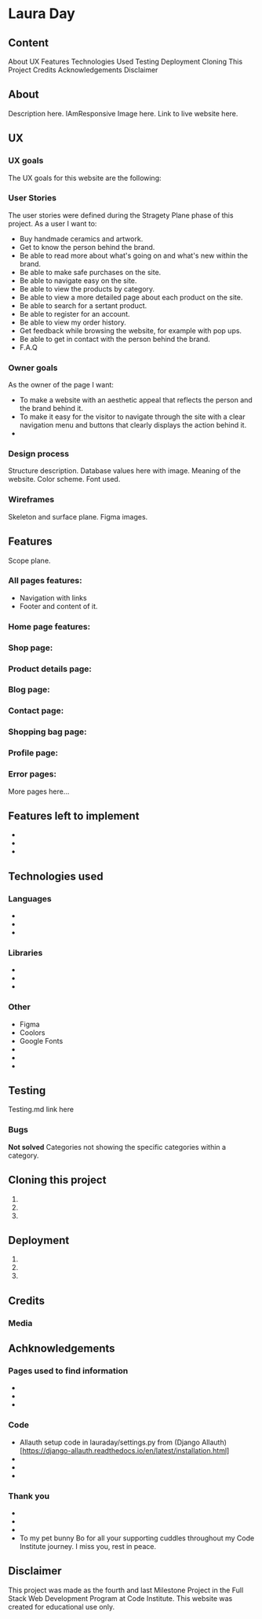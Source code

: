 # Laura Day
## Content
About
UX
Features
Technologies Used
Testing
Deployment
Cloning This Project
Credits
Acknowledgements
Disclaimer

## About
Description here.
IAmResponsive Image here.
Link to live website here.

## UX
### UX goals
The UX goals for this website are the following:

### User Stories
The user stories were defined during the Stragety Plane phase of this project.
As a user I want to:
- Buy handmade ceramics and artwork.
- Get to know the person behind the brand.
- Be able to read more about what's going on and what's new within the brand.
- Be able to make safe purchases on the site.
- Be able to navigate easy on the site.
- Be able to view the products by category.
- Be able to view a more detailed page about each product on the site.
- Be able to search for a sertant product.
- Be able to register for an account.
- Be able to view my order history.
- Get feedback while browsing the website, for example with pop ups.
- Be able to get in contact with the person behind the brand.
- F.A.Q

### Owner goals
As the owner of the page I want:
- To make a website with an aesthetic appeal that reflects the person and the brand behind it.
- To make it easy for the visitor to navigate through the site with a clear navigation menu and buttons that clearly
displays the action behind it.
- 

### Design process
Structure description.
Database values here with image.
Meaning of the website.
Color scheme.
Font used.

### Wireframes
Skeleton and surface plane.
Figma images.

## Features
Scope plane.

### All pages features:
- Navigation with links
- Footer and content of it.

### Home page features:
### Shop page:
### Product details page:
### Blog page:
### Contact page:
### Shopping bag page:
### Profile page:
### Error pages:

More pages here...

## Features left to implement
- 
- 
- 

## Technologies used
### Languages
- 
- 
- 

### Libraries
- 
- 
- 

### Other
- Figma
- Coolors
- Google Fonts
- 
- 
- 
## Testing
Testing.md link here
### Bugs
**Not solved** Categories not showing the specific categories within a category.

## Cloning this project
1.
2.
3.

## Deployment
1. 
2. 
3. 

## Credits
### Media

## Achknowledgements
### Pages used to find information
- 
- 
- 

### Code
- Allauth setup code in lauraday/settings.py from (Django Allauth)[https://django-allauth.readthedocs.io/en/latest/installation.html]
- 
- 
- 

### Thank you
- 
- 
- 
- To my pet bunny Bo for all your supporting cuddles throughout my Code Institute journey. I miss you, rest in peace.

## Disclaimer
This project was made as the fourth and last Milestone Project in the Full Stack Web Development Program at Code Institute. 
This website was created for educational use only. 

